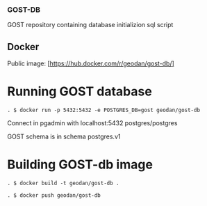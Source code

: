 ### GOST-DB

GOST repository containing database initializion sql script

## Docker

Public image: [https://hub.docker.com/r/geodan/gost-db/]


# Running GOST database

```
. $ docker run -p 5432:5432 -e POSTGRES_DB=gost geodan/gost-db
```

Connect in pgadmin with localhost:5432 postgres/postgres

GOST schema is in schema postgres.v1


# Building GOST-db image

```
. $ docker build -t geodan/gost-db .

. $ docker push geodan/gost-db
```

